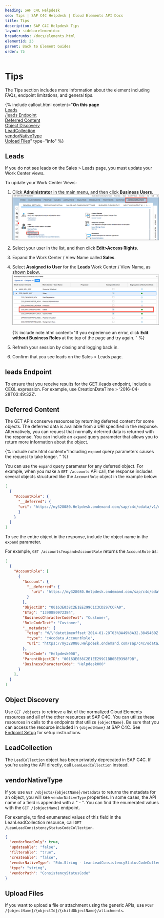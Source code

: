 ```yaml
---
heading: SAP C4C Helpdesk
seo: Tips | SAP C4C Helpdesk | Cloud Elements API Docs
title: Tips
description: SAP C4C Helpdesk Tips
layout: sidebarelementdoc
breadcrumbs: /docs/elements.html
elementId: 23
parent: Back to Element Guides
order: 75
---
```


# Tips

The Tips section includes more information about the element including FAQs, endpoint limitations, and general tips.

{% include callout.html content="<strong>On this page</strong></br><a href=#leads>Leads</a></br><a href=#leads-endpoint>/leads Endpoint</a></br><a href=#deferred-content>Deferred Content</a></br><a href=#object-discovery>Object Discovery</a></br><a href=#leadcollection>LeadCollection</a></br><a href=#vendornativetype>vendorNativeType</a></br><a href=#upload-files>Upload Files</a>" type="info" %}

## Leads

If you do not see leads on the Sales > Leads page, you must update your Work Center views.

To update your Work Center Views:

1. Click **Administrator** in the main menu, and then click **Business Users**.
![Administrator Page](img/admin.png)
2. Select your user in the list, and then click **Edit>Access Rights**.
3. Expand the Work Center / View Name called **Sales**.
4. Select **Assigned to User** for the **Leads**  Work Center / View Name, as shown below.
![Leads Selected](img/leads.png)

    {% include note.html content="If you experience an error, click <strong>Edit without Business Roles</strong> at the top of the page and try again. " %}

6. Refresh your session by closing and logging back in.
7. Confirm that you see leads on the Sales > Leads page.

## leads Endpoint

To ensure that you receive results for the GET /leads endpoint, include a CEQL expression. For example, use CreationDateTime > ‘2016-04-28T03:49:32Z’.

## Deferred Content

The GET APIs conserve resources by returning deferred content for some objects. The deferred data is available from a URI specified in the response. Alternatively, you can request that normally deferred data is returned with the response. You can include an `expand` query parameter that allows you to return more information about the object.

{% include note.html content="Including <code>expand</code> query parameters causes the request to take longer. " %}

You can use the `expand` query parameter for any deferred object. For example, when you make a `GET /accounts` API call, the response includes several objects structured like the `AccountRole` object in the example below:

```json
[
  {
    "AccountRole": {
      "__deferred": {
      "uri": "https://my328080.Helpdesk.ondemand.com/sap/c4c/odata/v1/c4codata/AccountCollection('00163E038C2E1EE299C1BB0BE9398F9B')/AccountRole"
      }
    }
  }
]
```
To see the entire object in the response, include the object name in the `expand` parameter.

For example, `GET /accounts?expand=AccountRole` returns the `AccountRole` as:

```json
[
  {
    "AccountRole": [
      {
        "Account": {
          "__deferred": {
            "uri": "https://my328080.Helpdesk.ondemand.com/sap/c4c/odata/v1/c4codata/AccountRoleCollection('00163E038C2E1EE299C1C3CD297CCFA0')/Account"
          }
        },
        "ObjectID": "00163E038C2E1EE299C1C3CD297CCFA0",
        "ETag": "1390880972384",
        "BusinessCharacterCodeText": "Customer",
        "RoleCodeText": "Customer",
        "__metadata": {
          "etag": "W/\"datetimeoffset'2014-01-28T03%3A49%3A32.3845460Z'\"",
          "type": "c4codata.AccountRole",
          "uri": "https://my328080.Helpdesk.ondemand.com/sap/c4c/odata/v1/c4codata/AccountRoleCollection('00163E038C2E1EE299C1C3CD297CCFA0')"
        },
        "RoleCode": "Helpdesk000",
        "ParentObjectID": "00163E038C2E1EE299C1BB0BE9398F9B",
        "BusinessCharacterCode": "Helpdesk000"
      }
    ],
  }
]
```

## Object Discovery

Use `GET /objects` to retrieve a list of the normalized Cloud Elements resources and all of the other resources at SAP C4C. You can utilize these resources in calls to the endpoints that utilize `{objectName}`. Be sure that you can access the resource included in `{objectName}` at SAP C4C. See [Endpoint Setup](endpoint-setup.html) for setup instructions.

## LeadCollection

The `LeadCollection` object has been privately deprecated in SAP C4C. If you're using the API directly, call `LeanLeadCollection` instead.

## vendorNativeType

If you use `GET /objects/{objectName}/metadata` to returns the metadata for an object, you will see `vendorNativeType` properties. In some cases, the API name of a field is appended with a " - ". You can find the enumerated values with the `GET /{objectName}` endpoint.

For example, to find enumerated values of this field in the LeanLeadCollection resource, call `GET /LeanLeadConsistencyStatusCodeCollection`.

```json
{
  "vendorReadOnly": true,
  "updateable": "false",
  "filterable": "true",
  "createable": "false",
  "vendorNativeType": "Edm.String - LeanLeadConsistencyStatusCodeCollection",
  "type": "string",
  "vendorPath": "ConsistencyStatusCode"
}
```

## Upload Files

If you want to upload a file or attachment using the generic APIs, use `POST /{objectName}/{objectId}/{childObjectName}/attachments`.
